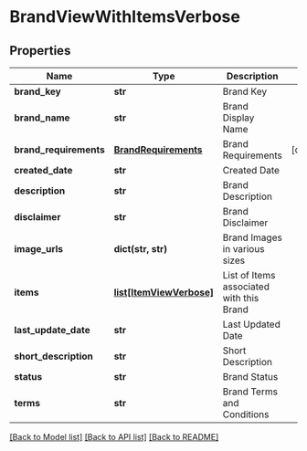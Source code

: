 # BrandViewWithItemsVerbose

## Properties
Name | Type | Description | Notes
------------ | ------------- | ------------- | -------------
**brand_key** | **str** | Brand Key | 
**brand_name** | **str** | Brand Display Name | 
**brand_requirements** | [**BrandRequirements**](BrandRequirements.md) | Brand Requirements | [optional] 
**created_date** | **str** | Created Date | 
**description** | **str** | Brand Description | 
**disclaimer** | **str** | Brand Disclaimer | 
**image_urls** | **dict(str, str)** | Brand Images in various sizes | 
**items** | [**list[ItemViewVerbose]**](ItemViewVerbose.md) | List of Items associated with this Brand | 
**last_update_date** | **str** | Last Updated Date | 
**short_description** | **str** | Short Description | 
**status** | **str** | Brand Status | 
**terms** | **str** | Brand Terms and Conditions | 

[[Back to Model list]](../README.md#documentation-for-models) [[Back to API list]](../README.md#documentation-for-api-endpoints) [[Back to README]](../README.md)


